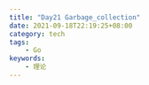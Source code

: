 ```yaml
---
title: "Day21 Garbage_collection"
date: 2021-09-18T22:19:25+08:00
category: tech
tags:
    - Go
keywords:
    - 理论
---
```

